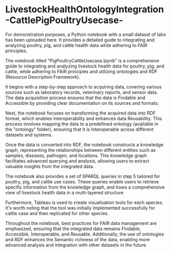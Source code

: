# LivestockHealthOntologyIntegration-CattlePigPoultryUsecase-
For demonstration purposes, a Python notebook with a small dataset of labs has been uploaded here. It provides a detailed guide to integrating and analyzing poultry, pig, and cattle health data while adhering to FAIR principles.

The notebook titled "PigPoultryCattleUsecase.ipynb" is a comprehensive guide to integrating and analyzing livestock health data for poultry, pig, and cattle, while adhering to FAIR principles and utilizing ontologies and RDF (Resource Description Framework).

It begins with a step-by-step approach to acquiring data, covering various sources such as laboratory records, veterinary reports, and sensor data. The data acquisition process ensures that the data is Findable and Accessible by providing clear documentation on its sources and formats.

Next, the notebook focuses on transforming the acquired data into RDF format, which enables interoperability and enhances data Reusability. This process involves mapping the data to a predefined ontology (available in the "ontology" folder), ensuring that it is Interoperable across different datasets and systems.

Once the data is converted into RDF, the notebook constructs a knowledge graph, representing the relationships between different entities such as samples, diseases, pathogen, and locations. This knowledge graph facilitates advanced querying and analysis, allowing users to extract valuable insights from the integrated data.

The notebook also provides a set of SPARQL queries in step 5 tailored for poultry, pig, and cattle use cases. These queries enable users to retrieve specific information from the knowledge graph, and hows a comprehensive view of livestock health data in a multi-layered structure

Furthermore, Tableau is used to create visualisation tools for each species. It's worth noting that the tool was initially implemented successfully for cattle case and then replicated for other species. 

Throughout the notebook, best practices for FAIR data management are emphasized, ensuring that the integrated data remains Findable, Accessible, Interoperable, and Reusable. Additionally, the use of ontologies and RDF enhances the Semantic richness of the data, enabling more advanced analysis and integration with other datasets in the future.
